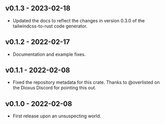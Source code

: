 ## v0.1.3 - 2023-02-18

- Updated the docs to reflect the changes in version 0.3.0 of the
  tailwindcss-to-rust code generator.

## v0.1.2 - 2022-02-17

- Documentation and example fixes.

## v0.1.1 - 2022-02-08

- Fixed the repository metadata for this crate. Thanks to @overlisted on the
  Dioxus Discord for pointing this out.

## v0.1.0 - 2022-02-08

- First release upon an unsuspecting world.
